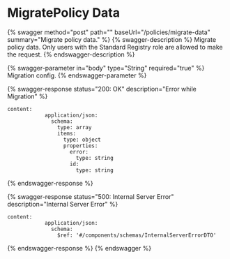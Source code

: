 # MigratePolicy Data

{% swagger method="post" path="" baseUrl="/policies/migrate-data" summary="Migrate policy data." %}
{% swagger-description %}
Migrate policy data. Only users with the Standard Registry role are allowed to make the request.
{% endswagger-description %}

{% swagger-parameter in="body" type="String" required="true" %}
Migration config.
{% endswagger-parameter %}

{% swagger-response status="200: OK" description="Error while Migration" %}
```
content:
            application/json:
              schema:
                type: array
                items:
                  type: object
                  properties:
                    error:
                      type: string
                    id:
                      type: string
```
{% endswagger-response %}

{% swagger-response status="500: Internal Server Error" description="Internal Server Error" %}
```
content:
            application/json:
              schema:
                $ref: '#/components/schemas/InternalServerErrorDTO'
```
{% endswagger-response %}
{% endswagger %}
